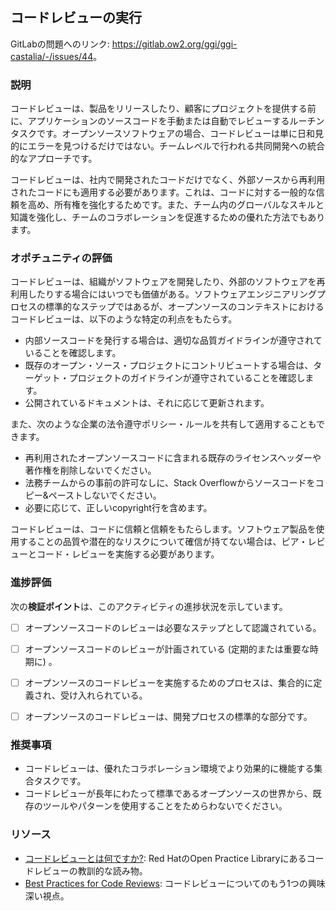## コードレビューの実行

GitLabの問題へのリンク: <https://gitlab.ow2.org/ggi/ggi-castalia/-/issues/44>。

### 説明

コードレビューは、製品をリリースしたり、顧客にプロジェクトを提供する前に、アプリケーションのソースコードを手動または自動でレビューするルーチンタスクです。オープンソースソフトウェアの場合、コードレビューは単に日和見的にエラーを見つけるだけではない。チームレベルで行われる共同開発への統合的なアプローチです。

コードレビューは、社内で開発されたコードだけでなく、外部ソースから再利用されたコードにも適用する必要があります。これは、コードに対する一般的な信頼を高め、所有権を強化するためです。また、チーム内のグローバルなスキルと知識を強化し、チームのコラボレーションを促進するための優れた方法でもあります。

### オポチュニティの評価

コードレビューは、組織がソフトウェアを開発したり、外部のソフトウェアを再利用したりする場合にはいつでも価値がある。ソフトウェアエンジニアリングプロセスの標準的なステップではあるが、オープンソースのコンテキストにおけるコードレビューは、以下のような特定の利点をもたらす。
* 内部ソースコードを発行する場合は、適切な品質ガイドラインが遵守されていることを確認します。
* 既存のオープン・ソース・プロジェクトにコントリビュートする場合は、ターゲット・プロジェクトのガイドラインが遵守されていることを確認します。
* 公開されているドキュメントは、それに応じて更新されます。

また、次のような企業の法令遵守ポリシー・ルールを共有して適用することもできます。
* 再利用されたオープンソースコードに含まれる既存のライセンスヘッダーや著作権を削除しないでください。
* 法務チームからの事前の許可なしに、Stack Overflowからソースコードをコピー&ペーストしないでください。
* 必要に応じて、正しいcopyright行を含めます。

コードレビューは、コードに信頼と信頼をもたらします。ソフトウェア製品を使用することの品質や潜在的なリスクについて確信が持てない場合は、ピア・レビューとコード・レビューを実施する必要があります。


### 進捗評価

次の**検証ポイント**は、このアクティビティの進捗状況を示しています。

- [ ] オープンソースコードのレビューは必要なステップとして認識されている。
- [ ] オープンソースコードのレビューが計画されている (定期的または重要な時期に) 。
- [ ] オープンソースのコードレビューを実施するためのプロセスは、集合的に定義され、受け入れられている。
- [ ] オープンソースのコードレビューは、開発プロセスの標準的な部分です。


### 推奨事項

* コードレビューは、優れたコラボレーション環境でより効果的に機能する集合タスクです。
* コードレビューが長年にわたって標準であるオープンソースの世界から、既存のツールやパターンを使用することをためらわないでください。

### リソース

* [コードレビューとは何ですか?](https://openpracticelibrary.com/practice/code-review/): Red HatのOpen Practice Libraryにあるコードレビューの教訓的な読み物。
* [Best Practices for Code Reviews](https://www.perforce.com/blog/qac/9-best-practices-for-code-review): コードレビューについてのもう1つの興味深い視点。

